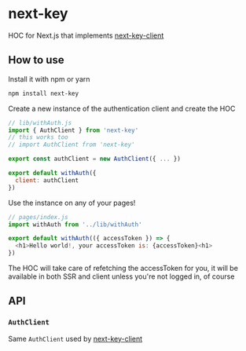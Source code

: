 # next-key

HOC for Next.js that implements [next-key-client](https://github.com/lfades/next-key/tree/master/packages/next-key-client)

## How to use

Install it with npm or yarn

```bash
npm install next-key
```

Create a new instance of the authentication client and create the HOC

```js
// lib/withAuth.js
import { AuthClient } from 'next-key'
// this works too
// import AuthClient from 'next-key'

export const authClient = new AuthClient({ ... })

export default withAuth({
  client: authClient
})
```

Use the instance on any of your pages!

```js
// pages/index.js
import withAuth from '../lib/withAuth'

export default withAuth(({ accessToken }) => {
  <h1>Hello world!, your accessToken is: {accessToken}<h1>
})
```

The HOC will take care of refetching the accessToken for you, it will be available in both SSR and client unless you're not logged in, of course

## API

### `AuthClient`

Same `AuthClient` used by [next-key-client](https://github.com/lfades/next-key/tree/master/packages/next-key-client#AuthClient)
